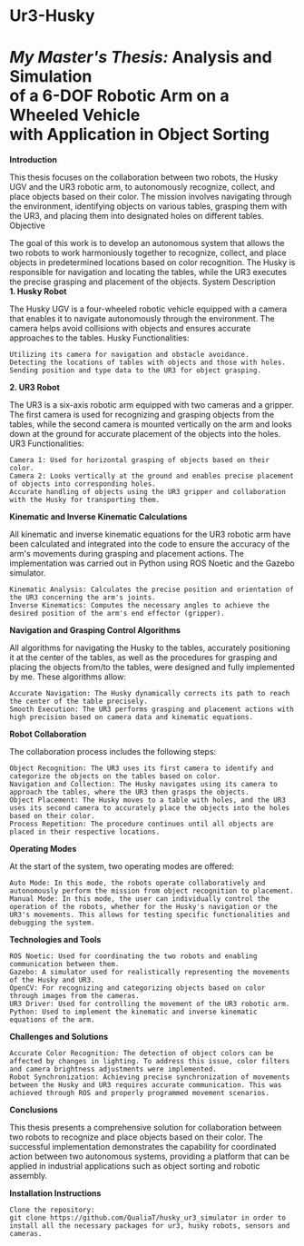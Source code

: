 # Ur3-Husky
<h1><b><I>My Master's Thesis:</I> Analysis and Simulation<br>of a 6-DOF Robotic Arm on a Wheeled Vehicle<br>with Application in Object Sorting</b></h1>
<b>Introduction</b>

This thesis focuses on the collaboration between two robots, the Husky UGV and the UR3 robotic arm, to autonomously recognize, collect, and place objects based on their color. The mission involves navigating through the environment, identifying objects on various tables, grasping them with the UR3, and placing them into designated holes on different tables.
Objective

The goal of this work is to develop an autonomous system that allows the two robots to work harmoniously together to recognize, collect, and place objects in predetermined locations based on color recognition. The Husky is responsible for navigation and locating the tables, while the UR3 executes the precise grasping and placement of the objects.
System Description
<b><br>1. Husky Robot</b>

The Husky UGV is a four-wheeled robotic vehicle equipped with a camera that enables it to navigate autonomously through the environment. The camera helps avoid collisions with objects and ensures accurate approaches to the tables.
Husky Functionalities:

    Utilizing its camera for navigation and obstacle avoidance.
    Detecting the locations of tables with objects and those with holes.
    Sending position and type data to the UR3 for object grasping.

<b>2. UR3 Robot</b>

The UR3 is a six-axis robotic arm equipped with two cameras and a gripper. The first camera is used for recognizing and grasping objects from the tables, while the second camera is mounted vertically on the arm and looks down at the ground for accurate placement of the objects into the holes.
UR3 Functionalities:

    Camera 1: Used for horizontal grasping of objects based on their color.
    Camera 2: Looks vertically at the ground and enables precise placement of objects into corresponding holes.
    Accurate handling of objects using the UR3 gripper and collaboration with the Husky for transporting them.

<b>Kinematic and Inverse Kinematic Calculations</b>

All kinematic and inverse kinematic equations for the UR3 robotic arm have been calculated and integrated into the code to ensure the accuracy of the arm's movements during grasping and placement actions. The implementation was carried out in Python using ROS Noetic and the Gazebo simulator.

    Kinematic Analysis: Calculates the precise position and orientation of the UR3 concerning the arm's joints.
    Inverse Kinematics: Computes the necessary angles to achieve the desired position of the arm's end effector (gripper).

<b>Navigation and Grasping Control Algorithms</b>

All algorithms for navigating the Husky to the tables, accurately positioning it at the center of the tables, as well as the procedures for grasping and placing the objects from/to the tables, were designed and fully implemented by me. These algorithms allow:

    Accurate Navigation: The Husky dynamically corrects its path to reach the center of the table precisely.
    Smooth Execution: The UR3 performs grasping and placement actions with high precision based on camera data and kinematic equations.

<b>Robot Collaboration</b>

The collaboration process includes the following steps:

    Object Recognition: The UR3 uses its first camera to identify and categorize the objects on the tables based on color.
    Navigation and Collection: The Husky navigates using its camera to approach the tables, where the UR3 then grasps the objects.
    Object Placement: The Husky moves to a table with holes, and the UR3 uses its second camera to accurately place the objects into the holes based on their color.
    Process Repetition: The procedure continues until all objects are placed in their respective locations.

<b>Operating Modes</b>

At the start of the system, two operating modes are offered:

    Auto Mode: In this mode, the robots operate collaboratively and autonomously perform the mission from object recognition to placement.
    Manual Mode: In this mode, the user can individually control the operation of the robots, whether for the Husky's navigation or the UR3's movements. This allows for testing specific functionalities and debugging the system.

<b>Technologies and Tools</b>

    ROS Noetic: Used for coordinating the two robots and enabling communication between them.
    Gazebo: A simulator used for realistically representing the movements of the Husky and UR3.
    OpenCV: For recognizing and categorizing objects based on color through images from the cameras.
    UR3 Driver: Used for controlling the movement of the UR3 robotic arm.
    Python: Used to implement the kinematic and inverse kinematic equations of the arm.

<b>Challenges and Solutions</b>

    Accurate Color Recognition: The detection of object colors can be affected by changes in lighting. To address this issue, color filters and camera brightness adjustments were implemented.
    Robot Synchronization: Achieving precise synchronization of movements between the Husky and UR3 requires accurate communication. This was achieved through ROS and properly programmed movement scenarios.

<b>Conclusions</b>

This thesis presents a comprehensive solution for collaboration between two robots to recognize and place objects based on their color. The successful implementation demonstrates the capability for coordinated action between two autonomous systems, providing a platform that can be applied in industrial applications such as object sorting and robotic assembly.

<b>Installation Instructions</b>

    Clone the repository:
    git clone https://github.com/QualiaT/husky_ur3_simulator in order to install all the necessary packages for ur3, husky robots, sensors and cameras.
